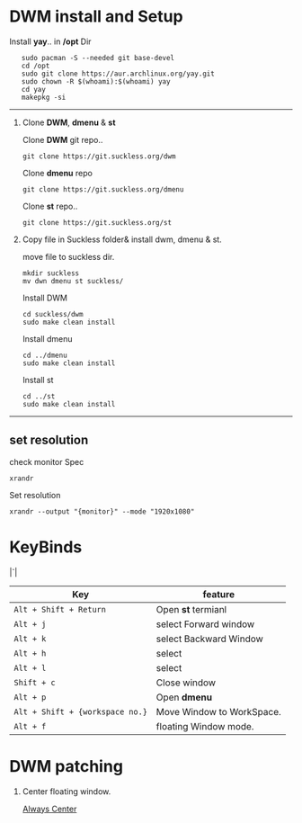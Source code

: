 # DWM install and Setup

Install <b>yay</b>.. in <b>/opt</b> Dir
 ```shell
    sudo pacman -S --needed git base-devel
    cd /opt
    sudo git clone https://aur.archlinux.org/yay.git
    sudo chown -R $(whoami):$(whoami) yay
    cd yay
    makepkg -si
```
---
1. Clone <b>DWM</b>, <b>dmenu</b> & <b>st</b>
    
    Clone <b>DWM</b> git repo..
    ```shell
    git clone https://git.suckless.org/dwm
    ```
    Clone <b>dmenu</b> repo
    ```shell
    git clone https://git.suckless.org/dmenu
    ```
    Clone <b>st</b> repo..
    ```shell
    git clone https://git.suckless.org/st
    ```
2. Copy file in Suckless folder& install dwm, dmenu & st.

    move file to suckless dir. 
    ```shell
    mkdir suckless
    mv dwn dmenu st suckless/
    ```
    Install DWM
    ```shell
    cd suckless/dwm
    sudo make clean install
    ```
    Install dmenu
    ```shell
    cd ../dmenu
    sudo make clean install
    ```
    Install st
    ```shell
    cd ../st
    sudo make clean install
    ```

---
## set resolution
check monitor Spec
```shell
xrandr
```
Set resolution
```shell
xrandr --output "{monitor}" --mode "1920x1080"
```
# KeyBinds

|`|

| Key | feature |
| --- | --- |
|`Alt + Shift + Return`| Open <b>st</b> termianl|       
|`Alt + j`|select Forward window |
|`Alt + k`|select Backward Window |
|`Alt + h`|select | 
|`Alt + l`|select |
|`Shift + c`|Close window |       
|`Alt + p`|Open <b>dmenu</b> | 
|`Alt + Shift + {workspace no.}`|Move Window to WorkSpace.|
|`Alt + f`| floating Window mode. |

   
# DWM patching
1. Center floating window.

    [Always Center](https://dwm.suckless.org/patches/alwayscenter/)
    

    
